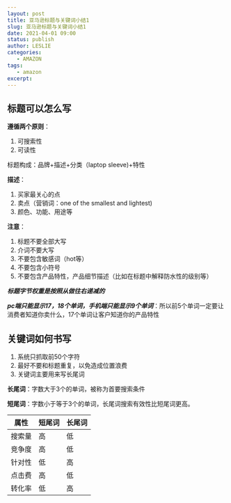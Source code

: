 ```yaml
---
layout: post
title: 亚马逊标题与关键词小结1
slug: 亚马逊标题与关键词小结1
date: 2021-04-01 09:00
status: publish
author: LESLIE
categories: 
   - AMAZON
tags:
   - amazon
excerpt: 
---
```





## 标题可以怎么写

**遵循两个原则**：

1. 可搜索性
2. 可读性

标题构成：品牌+描述+分类（laptop sleeve)+特性

**描述**：

1. 买家最关心的点
2. 卖点（营销词：one of the smallest and lightest)
3. 颜色、功能、用途等

**注意**：

1. 标题不要全部大写
2. 介词不要大写
3. 不要包含敏感词（hot等）
4. 不要包含小符号
5. 不要包含产品特性，产品细节描述（比如在标题中解释防水性的级别等）



***标题字节权重是按照从做往右递减的***

***pc端只能显示17，18个单词，手机端只能显示9个单词***：所以前5个单词一定要让消费者知道你卖什么，17个单词让客户知道你的产品特性



## 关键词如何书写

1. 系统只抓取前50个字符
2. 最好不要和标题重复，以免造成位置浪费
3. 关键词主要用来写长尾词



**长尾词**：字数大于3个的单词，被称为首要搜索条件

**短尾词**：字数小于等于3个的单词，长尾词搜索有效性比短尾词更高。



| 属性   | 短尾词 | 长尾词 |
| ------ | ------ | ------ |
| 搜索量 | 高     | 低     |
| 竞争度 | 高     | 低     |
| 针对性 | 低     | 高     |
| 点击费 | 高     | 低     |
| 转化率 | 低     | 高     |






